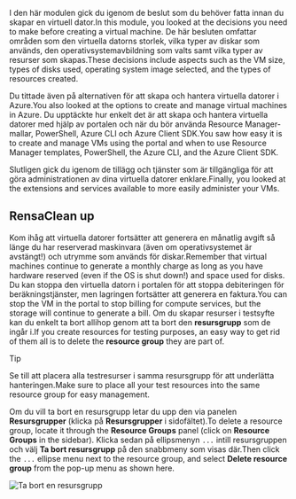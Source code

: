 <span data-ttu-id="aaecb-101">I den här modulen gick du igenom de beslut som du behöver fatta innan du skapar en virtuell dator.</span><span class="sxs-lookup"><span data-stu-id="aaecb-101">In this module, you looked at the decisions you need to make before creating a virtual machine.</span></span> <span data-ttu-id="aaecb-102">De här besluten omfattar områden som den virtuella datorns storlek, vilka typer av diskar som används, den operativsystemavbildning som valts samt vilka typer av resurser som skapas.</span><span class="sxs-lookup"><span data-stu-id="aaecb-102">These decisions include aspects such as the VM size, types of disks used, operating system image selected, and the types of resources created.</span></span>

<span data-ttu-id="aaecb-103">Du tittade även på alternativen för att skapa och hantera virtuella datorer i Azure.</span><span class="sxs-lookup"><span data-stu-id="aaecb-103">You also looked at the options to create and manage virtual machines in Azure.</span></span> <span data-ttu-id="aaecb-104">Du upptäckte hur enkelt det är att skapa och hantera virtuella datorer med hjälp av portalen och när du bör använda Resource Manager-mallar, PowerShell, Azure CLI och Azure Client SDK.</span><span class="sxs-lookup"><span data-stu-id="aaecb-104">You saw how easy it is to create and manage VMs using the portal and when to use Resource Manager templates, PowerShell, the Azure CLI, and the Azure Client SDK.</span></span>

<span data-ttu-id="aaecb-105">Slutligen gick du igenom de tillägg och tjänster som är tillgängliga för att göra administrationen av dina virtuella datorer enklare.</span><span class="sxs-lookup"><span data-stu-id="aaecb-105">Finally, you looked at the extensions and services available to more easily administer your VMs.</span></span>

## <a name="clean-up"></a><span data-ttu-id="aaecb-106">Rensa</span><span class="sxs-lookup"><span data-stu-id="aaecb-106">Clean up</span></span>
<!---TODO: Update for sandbox?--->

<span data-ttu-id="aaecb-107">Kom ihåg att virtuella datorer fortsätter att generera en månatlig avgift så länge du har reserverad maskinvara (även om operativsystemet är avstängt!) och utrymme som används för diskar.</span><span class="sxs-lookup"><span data-stu-id="aaecb-107">Remember that virtual machines continue to generate a monthly charge as long as you have hardware reserved (even if the OS is shut down!) and space used for disks.</span></span> <span data-ttu-id="aaecb-108">Du kan stoppa den virtuella datorn i portalen för att stoppa debiteringen för beräkningstjänster, men lagringen fortsätter att generera en faktura.</span><span class="sxs-lookup"><span data-stu-id="aaecb-108">You can stop the VM in the portal to stop billing for compute services, but the storage will continue to generate a bill.</span></span> <span data-ttu-id="aaecb-109">Om du skapar resurser i testsyfte kan du enkelt ta bort allihop genom att ta bort den **resursgrupp** som de ingår i.</span><span class="sxs-lookup"><span data-stu-id="aaecb-109">If you create resources for testing purposes, an easy way to get rid of them all is to delete the **resource group** they are part of.</span></span>

> [!TIP]
> <span data-ttu-id="aaecb-110">Se till att placera alla testresurser i samma resursgrupp för att underlätta hanteringen.</span><span class="sxs-lookup"><span data-stu-id="aaecb-110">Make sure to place all your test resources into the same resource group for easy management.</span></span>

<span data-ttu-id="aaecb-111">Om du vill ta bort en resursgrupp letar du upp den via panelen **Resursgrupper** (klicka på **Resursgrupper** i sidofältet).</span><span class="sxs-lookup"><span data-stu-id="aaecb-111">To delete a resource group, locate it through the **Resource Groups** panel (click on **Resource Groups** in the sidebar).</span></span> <span data-ttu-id="aaecb-112">Klicka sedan på ellipsmenyn `...` intill resursgruppen och välj **Ta bort resursgrupp** på den snabbmeny som visas där.</span><span class="sxs-lookup"><span data-stu-id="aaecb-112">Then click the `...` ellipse menu next to the resource group, and select **Delete resource group** from the pop-up menu as shown here.</span></span>

![Ta bort en resursgrupp](../media-draft/7-delete-rgs.png)
